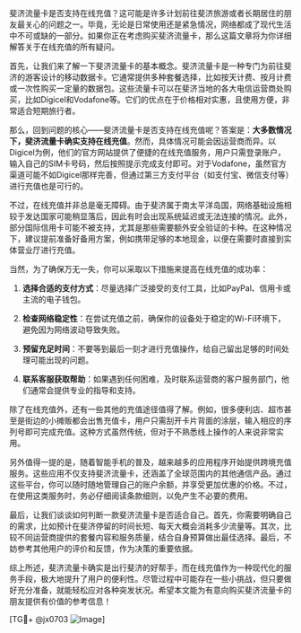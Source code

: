 斐济流量卡是否支持在线充值？这可能是许多计划前往斐济旅游或者长期居住的朋友最关心的问题之一。毕竟，无论是日常使用还是紧急情况，网络都成了现代生活中不可或缺的一部分。如果你正在考虑购买斐济流量卡，那么这篇文章将为你详细解答关于在线充值的所有疑问。

首先，让我们来了解一下斐济流量卡的基本概念。斐济流量卡是一种专门为前往斐济的游客设计的移动数据卡。它通常提供多种套餐选择，比如按天计费、按月计费或一次性购买一定量的数据包。这些流量卡可以在斐济当地的各大电信运营商处购买，比如Digicel和Vodafone等。它们的优点在于价格相对实惠，且使用方便，非常适合短期旅行者。

那么，回到问题的核心——斐济流量卡是否支持在线充值呢？答案是：**大多数情况下，斐济流量卡确实支持在线充值**。然而，具体情况可能会因运营商而异。以Digicel为例，他们的官方网站提供了便捷的在线充值服务，用户只需登录账户，输入自己的SIM卡号码，然后按照提示完成支付即可。对于Vodafone，虽然官方渠道可能不如Digicel那样完善，但通过第三方支付平台（如支付宝、微信支付等）进行充值也是可行的。

不过，在线充值并非总是毫无障碍。由于斐济属于南太平洋岛国，网络基础设施相较于发达国家可能稍显落后，因此有时会出现系统延迟或无法连接的情况。此外，部分国际信用卡可能不被支持，尤其是那些需要额外安全验证的卡种。在这种情况下，建议提前准备好备用方案，例如携带足够的本地现金，以便在需要时直接到实体营业厅进行充值。

当然，为了确保万无一失，你可以采取以下措施来提高在线充值的成功率：

1. **选择合适的支付方式**：尽量选择广泛接受的支付工具，比如PayPal、信用卡或主流的电子钱包。
   
2. **检查网络稳定性**：在尝试充值之前，确保你的设备处于稳定的Wi-Fi环境下，避免因为网络波动导致失败。

3. **预留充足时间**：不要等到最后一刻才进行充值操作，给自己留出足够的时间处理可能出现的问题。

4. **联系客服获取帮助**：如果遇到任何困难，及时联系运营商的客户服务部门，他们通常会提供专业的指导和支持。

除了在线充值外，还有一些其他的充值途径值得了解。例如，很多便利店、超市甚至是街边的小摊贩都会出售充值卡，用户只需刮开卡片背面的涂层，输入相应的序列号即可完成充值。这种方式虽然传统，但对于不熟悉线上操作的人来说非常实用。

另外值得一提的是，随着智能手机的普及，越来越多的应用程序开始提供跨境充值服务。这些应用不仅支持斐济流量卡，还涵盖了全球范围内的其他通信产品。通过这些平台，你可以随时随地管理自己的账户余额，并享受更加优惠的价格。不过，在使用这类服务时，务必仔细阅读条款细则，以免产生不必要的费用。

最后，让我们谈谈如何判断一款斐济流量卡是否适合自己。首先，你需要明确自己的需求，比如预计在斐济停留的时间长短、每天大概会消耗多少流量等。其次，比较不同运营商提供的套餐内容和服务质量，结合自身预算做出最佳选择。最后，不妨参考其他用户的评价和反馈，作为决策的重要依据。

综上所述，斐济流量卡确实是出行斐济的好帮手，而在线充值作为一种现代化的服务手段，极大地提升了用户的便利性。尽管过程中可能存在一些小挑战，但只要做好充分准备，就能轻松应对各种突发状况。希望本文能为有意向购买斐济流量卡的朋友提供有价值的参考信息！

[TG💪+ @jx0703 ![Image](https://github.com/user-attachments/assets/dbca1d08-cadb-493c-b0ec-ad6f7a83f270)]